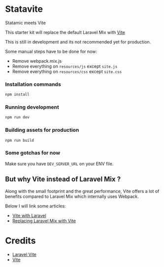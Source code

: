 # Statavite

Statamic meets Vite

This starter kit will replace the default Laravel Mix with [Vite](https://vitejs.dev/)

This is still in development and its not recommended yet for production.

Some manual steps have to be done for now:
- Remove webpack.mix.js
- Remove everything on `resources/js` except `site.js`
- Remove everything on `resources/css` except `site.css`


### Installation commands

```bash
npm install
```

### Running development
```bash
npm run dev
```

### Building assets for production
```bash
npm run build
```

### Some gotchas for now
Make sure you have `DEV_SERVER_URL` on your ENV file.


## But why Vite instead of Laravel Mix ?
Along with the small footprint and the great performance, Vite offers a lot of benefits compared to Laravel Mix which internally uses Webpack.

Below I will link some articles:
- [Vite with Laravel](https://sebastiandedeyne.com/vite-with-laravel/)
- [Replacing Laravel Mix with Vite](https://owenconti.com/posts/replacing-laravel-mix-with-vite)

# Credits
- [Laravel Vite](https://laravel-vite.innocenzi.dev/)
- [Vite](https://vitejs.dev/)
